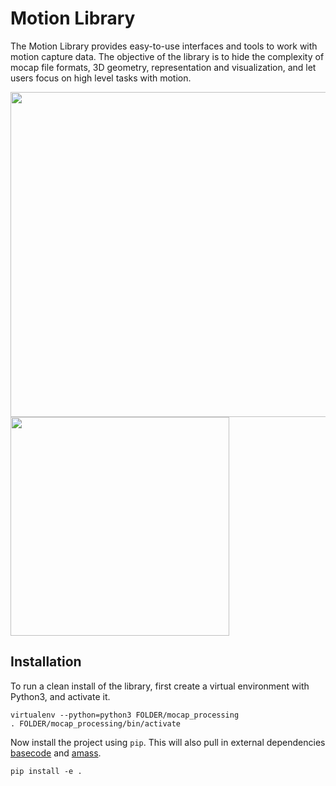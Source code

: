 # Motion Library

The Motion Library provides easy-to-use interfaces and tools to work with motion capture data. The objective of the library is to hide the complexity of mocap file formats, 3D geometry, representation and visualization, and let users focus on high level tasks with motion.

<img src="mocap_processing/viz/samples/anim_viz.gif" width="520"><img src="mocap_processing/viz/samples/anim_smpl.gif" width="350">

## Installation
To run a clean install of the library, first create a virtual environment with Python3, and activate it.
```
virtualenv --python=python3 FOLDER/mocap_processing
. FOLDER/mocap_processing/bin/activate
```
Now install the project using `pip`. This will also pull in external dependencies [basecode](https://github.com/Jungdam/basecode/) and [amass](https://github.com/nghorbani/amass).
```
pip install -e .
```
